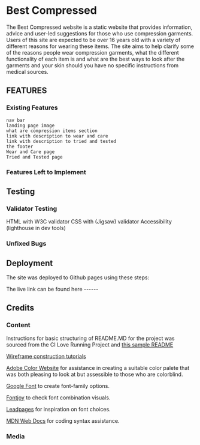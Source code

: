 # Best Compressed

The Best Compressed website is a static website that provides information, advice and user-led suggestions for those who use compression garments.
Users of this site are expected to be over 16 years old with a variety of different reasons for wearing these items.
The site aims to help clarify some of the reasons people wear compression garments, what the different functionality of each item is
and what are the best ways to look after the garments and your skin should you have no specific instructions from medical sources.

<!--OVERVIEW OF PROJECT the image of the project on multiple devices can go here -->

## FEATURES
### Existing Features
<!-- do you want to reference the specific project files that implement them?  
Link to wireframes -->
    nav bar
    landing page image
    what are compression items section
    link with description to wear and care
    link with description to tried and tested
    the footer
    Wear and Care page
    Tried and Tested page

### Features Left to Implement
<!-- ideas for the future  
Animation of disclaimer if not possible here
Self produced content 
interview pages with individuals who use and wear-->

## Testing

<!-- go over all the projects features, what they were supposed to do and how they have worked.
how does the project look in the different browsers and screen sizes
mention any issues you have had - interesting bugs -->

### Validator Testing
<!-- the reports back from these validators -->
HTML with W3C validator
CSS with (Jigsaw) validator
Accessibility (lighthouse in dev tools)
### Unfixed Bugs

## Deployment
<!-- the description of how it was deployed to the hosting platform-->
The site was deployed to Github pages using these steps:

The live link can be found here ------

## Credits
<!-- REFERENCE ALL CONTENT, MEDIA AND EXTRA HELP SOURCES - TUTORIALS, PODCASTS, EVERYTHING -->

### Content
 Instructions for basic structuring of README.MD for the project was sourced from the CI Love Running Project and [this sample README](https://codeinstitute.s3.amazonaws.com/CSSEssentials/p1-readme.png)

 [Wireframe construction tutorials](https://wireframestogo.com)
<!-- include links to anything referenced, eg love running project--> 

[Adobe Color Website](https://color.adobe.com/create/color-wheel) for assistance in creating a suitable color palete that was both pleasing to look at but assessible to those who are colorblind.

[Google Font](https://fonts.google.com) to create font-family options.

[Fontjoy](http://fontjoy.com) to check font combination visuals.

[Leadpages](https://leadpages.com/blog.best-google-fonts/) for inspiration on font choices.

[MDN Web Docs](https://developer.mozilla.org/en-US/docs/Web/CSS) for coding syntax assistance.

### Media
